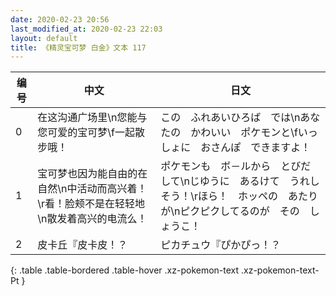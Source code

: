 ```yaml
---
date: 2020-02-23 20:56
last_modified_at: 2020-02-23 22:03
layout: default
title: 《精灵宝可梦 白金》文本 117
---
```

| 编号 | 中文 | 日文 |
| ---- | ---- | ---- |
| 0 | 在这沟通广场里\n您能与您可爱的宝可梦\f一起散步哦！ | この　ふれあいひろば　では\nあなたの　かわいい　ポケモンと\fいっしょに　おさんぽ　できますよ！ |
| 1 | 宝可梦也因为能自由的在自然\n中活动而高兴着！\r看！脸颊不是在轻轻地\n散发着高兴的电流么！ | ポケモンも　ボ－ルから　とびだして\nじゆうに　あるけて　うれしそう！\rほら！　ホッペの　あたりが\nピクピクしてるのが　その　しょうこ！ |
| 2 | 皮卡丘『皮卡皮！？ | ピカチュウ『ぴかぴっ！？ |
{: .table .table-bordered .table-hover .xz-pokemon-text .xz-pokemon-text-Pt }